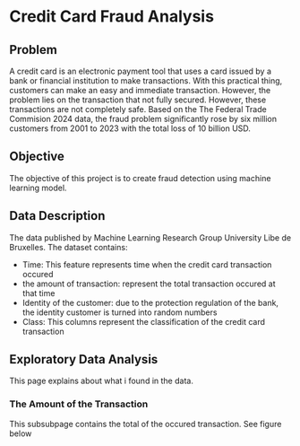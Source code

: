 # Credit Card Fraud Analysis

## Problem
A credit card is an electronic payment tool that uses a card issued by a bank or financial institution to make transactions. With this practical thing, customers can make an easy and immediate transaction. However, the problem lies on the transaction that not fully secured. However, these transactions are not completely safe. Based on the The Federal Trade Commision 2024 data, the fraud problem significantly rose by six million customers from 2001 to 2023 with the total loss of 10 billion USD.

## Objective
The objective of this project is to create fraud detection using machine learning model.

## Data Description
The data published by Machine Learning Research Group University Libe de Bruxelles. The dataset contains:

- Time: This feature represents time when the credit card transaction occured 
- the amount of transaction: represent the total transaction occured at that time
- Identity of the customer: due to the protection regulation of the bank, the identity customer is turned into random numbers
- Class: This columns represent the classification of the credit card transaction


## Exploratory Data Analysis
This page explains about what i found in the data.

### The Amount of the Transaction
This subsubpage contains the total of the occured transaction. See figure below



